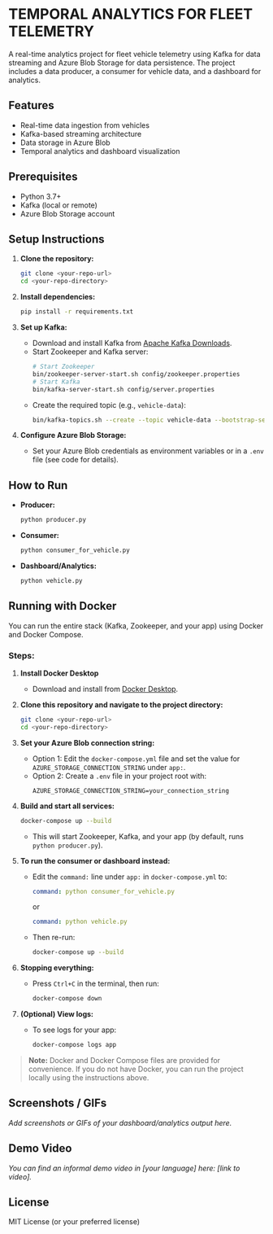 # TEMPORAL ANALYTICS FOR FLEET TELEMETRY

A real-time analytics project for fleet vehicle telemetry using Kafka for data streaming and Azure Blob Storage for data persistence. The project includes a data producer, a consumer for vehicle data, and a dashboard for analytics.

## Features
- Real-time data ingestion from vehicles
- Kafka-based streaming architecture
- Data storage in Azure Blob
- Temporal analytics and dashboard visualization

## Prerequisites
- Python 3.7+
- Kafka (local or remote)
- Azure Blob Storage account

## Setup Instructions

1. **Clone the repository:**
   ```bash
   git clone <your-repo-url>
   cd <your-repo-directory>
   ```

2. **Install dependencies:**
   ```bash
   pip install -r requirements.txt
   ```

3. **Set up Kafka:**
   - Download and install Kafka from [Apache Kafka Downloads](https://kafka.apache.org/downloads).
   - Start Zookeeper and Kafka server:
     ```bash
     # Start Zookeeper
     bin/zookeeper-server-start.sh config/zookeeper.properties
     # Start Kafka
     bin/kafka-server-start.sh config/server.properties
     ```
   - Create the required topic (e.g., `vehicle-data`):
     ```bash
     bin/kafka-topics.sh --create --topic vehicle-data --bootstrap-server localhost:9092 --partitions 1 --replication-factor 1
     ```

4. **Configure Azure Blob Storage:**
   - Set your Azure Blob credentials as environment variables or in a `.env` file (see code for details).

## How to Run

- **Producer:**
  ```bash
  python producer.py
  ```
- **Consumer:**
  ```bash
  python consumer_for_vehicle.py
  ```
- **Dashboard/Analytics:**
  ```bash
  python vehicle.py
  ```

## Running with Docker

You can run the entire stack (Kafka, Zookeeper, and your app) using Docker and Docker Compose.

### Steps:

1. **Install Docker Desktop**
   - Download and install from [Docker Desktop](https://www.docker.com/products/docker-desktop/).

2. **Clone this repository and navigate to the project directory:**
   ```bash
   git clone <your-repo-url>
   cd <your-repo-directory>
   ```

3. **Set your Azure Blob connection string:**
   - Option 1: Edit the `docker-compose.yml` file and set the value for `AZURE_STORAGE_CONNECTION_STRING` under `app:`.
   - Option 2: Create a `.env` file in your project root with:
     ```
     AZURE_STORAGE_CONNECTION_STRING=your_connection_string
     ```

4. **Build and start all services:**
   ```bash
   docker-compose up --build
   ```
   - This will start Zookeeper, Kafka, and your app (by default, runs `python producer.py`).

5. **To run the consumer or dashboard instead:**
   - Edit the `command:` line under `app:` in `docker-compose.yml` to:
     ```yaml
     command: python consumer_for_vehicle.py
     ```
     or
     ```yaml
     command: python vehicle.py
     ```
   - Then re-run:
     ```bash
     docker-compose up --build
     ```

6. **Stopping everything:**
   - Press `Ctrl+C` in the terminal, then run:
     ```bash
     docker-compose down
     ```

7. **(Optional) View logs:**
   - To see logs for your app:
     ```bash
     docker-compose logs app
     ```

> **Note:** Docker and Docker Compose files are provided for convenience. If you do not have Docker, you can run the project locally using the instructions above.

## Screenshots / GIFs

_Add screenshots or GIFs of your dashboard/analytics output here._

## Demo Video

_You can find an informal demo video in [your language] here: [link to video]._

## License

MIT License (or your preferred license)
